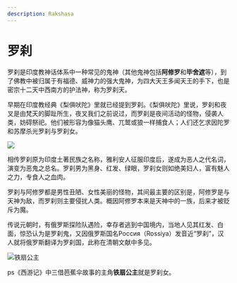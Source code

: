 ```yaml
---
description: Rakshasa
---
```


# 罗刹

罗刹是印度教神话体系中一种常见的鬼神（其他鬼神包括**阿修罗**和**毕舍遮**等），到了佛教中被归属于有福德、威神力的强大鬼神，为四大天王多闻天王的手下，也是密宗十二天中西南方的护法神，称为罗刹天。

早期在印度教经典《梨俱吠陀》里就已经提到罗刹。《梨俱吠陀》里说，罗刹和夜叉是由梵天的脚趾所生，夜叉我们之前说过，而罗刹是夜间活动的怪物，侵袭人类，妨碍祭祀。他们被形容为像猫头鹰、兀鹫或狼一样捕食人；人们还乞求因陀罗和苏摩杀光罗刹与罗刹女。

![](https://pic1.zhimg.com/80/v2-d3601ca78bf74b5704bef66daa198ed0_720w.jpg)

相传罗刹原为印度土著民族之名称，雅利安人征服印度后，遂成为恶人之代名词，演变为恶鬼之总名。罗刹男为黑身、红发、绿眼，罗刹女则如绝美妇人，富有魅人之力，专食人之血肉。

罗刹与阿修罗都是男性丑陋、女性美丽的怪物，其间最主要的区别是，阿修罗是与天神为敌，而罗刹则主要侵扰人类。概因阿修罗本来是天神中的一族，后来才被贬斥为魔。

传说元朝时，有俄罗斯探险队遇险，幸存者逃到中国境内，当地人见其红发、白面，惊恐认为是罗刹鬼，又因俄罗斯国名Россия（Rossiya）发音近“罗刹”，汉人就将俄罗斯翻译为罗刹国，此称在清朝文献中多见。

![&#x94C1;&#x6247;&#x516C;&#x4E3B;](https://pic4.zhimg.com/80/v2-72af725a0f5e9a7f7b57eb982609d113_720w.jpg)

ps《西游记》中三借芭蕉伞故事的主角**铁扇公主**就是罗刹女。

